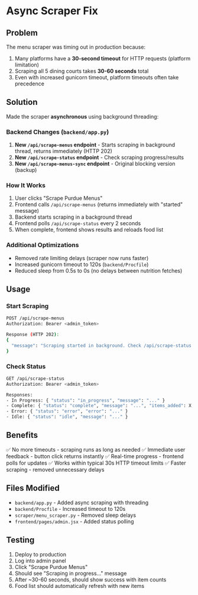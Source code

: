 # Async Scraper Fix

## Problem
The menu scraper was timing out in production because:
1. Many platforms have a **30-second timeout** for HTTP requests (platform limitation)
2. Scraping all 5 dining courts takes **30-60 seconds** total
3. Even with increased gunicorn timeout, platform timeouts often take precedence

## Solution
Made the scraper **asynchronous** using background threading:

### Backend Changes (`backend/app.py`)

1. **New `/api/scrape-menus` endpoint** - Starts scraping in background thread, returns immediately (HTTP 202)
2. **New `/api/scrape-status` endpoint** - Check scraping progress/results
3. **New `/api/scrape-menus-sync` endpoint** - Original blocking version (backup)

### How It Works

1. User clicks "Scrape Purdue Menus"
2. Frontend calls `/api/scrape-menus` (returns immediately with "started" message)
3. Backend starts scraping in a background thread
4. Frontend polls `/api/scrape-status` every 2 seconds
5. When complete, frontend shows results and reloads food list

### Additional Optimizations

- Removed rate limiting delays (scraper now runs faster)
- Increased gunicorn timeout to 120s (`backend/Procfile`)
- Reduced sleep from 0.5s to 0s (no delays between nutrition fetches)

## Usage

### Start Scraping
```bash
POST /api/scrape-menus
Authorization: Bearer <admin_token>

Response (HTTP 202):
{
  "message": "Scraping started in background. Check /api/scrape-status for progress."
}
```

### Check Status
```bash
GET /api/scrape-status
Authorization: Bearer <admin_token>

Responses:
- In Progress: { "status": "in_progress", "message": "..." }
- Complete: { "status": "complete", "message": "...", "items_added": X, ... }
- Error: { "status": "error", "error": "..." }
- Idle: { "status": "idle", "message": "..." }
```

## Benefits

✅ No more timeouts - scraping runs as long as needed
✅ Immediate user feedback - button click returns instantly
✅ Real-time progress - frontend polls for updates
✅ Works within typical 30s HTTP timeout limits
✅ Faster scraping - removed unnecessary delays

## Files Modified

- `backend/app.py` - Added async scraping with threading
- `backend/Procfile` - Increased timeout to 120s
- `scraper/menu_scraper.py` - Removed sleep delays
- `frontend/pages/admin.jsx` - Added status polling

## Testing

1. Deploy to production
2. Log into admin panel
3. Click "Scrape Purdue Menus"
4. Should see "Scraping in progress..." message
5. After ~30-60 seconds, should show success with item counts
6. Food list should automatically refresh with new items
